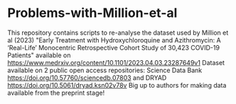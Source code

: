 # Problems-with-Million-et-al

This repository contains scripts to re-analyse the dataset used by Million et al (2023) "Early Treatment with Hydroxychloroquine and Azithromycin: A ‘Real-Life’ Monocentric Retrospective Cohort Study of 30,423 COVID-19 Patients" available on 
https://www.medrxiv.org/content/10.1101/2023.04.03.23287649v1
Dataset available on 2 public open access repositories: Science Data Bank https://doi.org/10.57760/sciencedb.07803 and DRYAD https://doi.org/10.5061/dryad.ksn02v78v
Big up to authors for making data available from the preprint stage!
